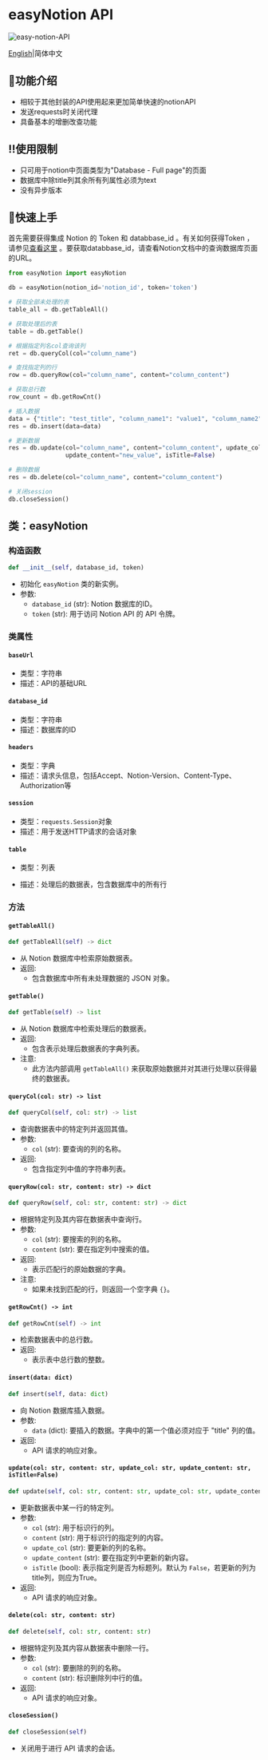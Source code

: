# easyNotion API

![easy-notion-API](https://socialify.git.ci/zuo-shi-yun/easy-notion-API/image?description=1&language=1&logo=https%3A%2F%2Fi.postimg.cc%2Ffb52nbP0%2FNotion.png&name=1&theme=Light)

[English](README.md)|简体中文

## :muscle:功能介绍

- 相较于其他封装的API使用起来更加简单快速的notionAPI
- 发送requests时关闭代理
- 具备基本的增删改查功能

## :bangbang:使用限制

- 只可用于notion中页面类型为"Database - Full page"的页面
- 数据库中除title列其余所有列属性必须为text
- 没有异步版本

## :wrench:快速上手

首先需要获得集成 Notion 的 Token 和 databbase_id 。有关如何获得Token
，请参见[查看这里](https://developers.notion.com/docs/getting-started#step-2-share-a-database-with-your-integration)
。要获取databbase_id，请查看Notion文档中的查询数据库页面的URL。

```python
from easyNotion import easyNotion

db = easyNotion(notion_id='notion_id', token='token')

# 获取全部未处理的表
table_all = db.getTableAll()

# 获取处理后的表
table = db.getTable()

# 根据指定列名col查询该列
ret = db.queryCol(col="column_name")

# 查找指定列的行
row = db.queryRow(col="column_name", content="column_content")

# 获取总行数
row_count = db.getRowCnt()

# 插入数据
data = {"title": "test_title", "column_name1": "value1", "column_name2": "value2"}
res = db.insert(data=data)

# 更新数据
res = db.update(col="column_name", content="column_content", update_col="update_column_name",
                update_content="new_value", isTitle=False)

# 删除数据
res = db.delete(col="column_name", content="column_content")

# 关闭session
db.closeSession()
```

类：easyNotion
-------------

### 构造函数

```python
def __init__(self, database_id, token)
```

* 初始化 `easyNotion` 类的新实例。
* 参数:
    * `database_id` (str): Notion 数据库的ID。
    * `token` (str): 用于访问 Notion API 的 API 令牌。

### 类属性

#### `baseUrl`

- 类型：字符串
- 描述：API的基础URL

#### `database_id`

- 类型：字符串
- 描述：数据库的ID

#### `headers`

- 类型：字典
- 描述：请求头信息，包括Accept、Notion-Version、Content-Type、Authorization等

#### `session`

- 类型：`requests.Session`对象
- 描述：用于发送HTTP请求的会话对象

#### `table`

- 类型：列表

- 描述：处理后的数据表，包含数据库中的所有行

### 方法

#### `getTableAll()`

```python
def getTableAll(self) -> dict
```

* 从 Notion 数据库中检索原始数据表。
* 返回:
    * 包含数据库中所有未处理数据的 JSON 对象。

#### `getTable()`

```python
def getTable(self) -> list
```

* 从 Notion 数据库中检索处理后的数据表。
* 返回:
    * 包含表示处理后数据表的字典列表。
* 注意:
    * 此方法内部调用 `getTableAll()` 来获取原始数据并对其进行处理以获得最终的数据表。

#### `queryCol(col: str) -> list`

```python
def queryCol(self, col: str) -> list
```

* 查询数据表中的特定列并返回其值。
* 参数:
    * `col` (str): 要查询的列的名称。
* 返回:
    * 包含指定列中值的字符串列表。

#### `queryRow(col: str, content: str) -> dict`

```python
def queryRow(self, col: str, content: str) -> dict
```

* 根据特定列及其内容在数据表中查询行。
* 参数:
    * `col` (str): 要搜索的列的名称。
    * `content` (str): 要在指定列中搜索的值。
* 返回:
    * 表示匹配行的原始数据的字典。
* 注意:
    * 如果未找到匹配的行，则返回一个空字典 `{}`。

#### `getRowCnt() -> int`

```python
def getRowCnt(self) -> int
```

* 检索数据表中的总行数。
* 返回:
    * 表示表中总行数的整数。

#### `insert(data: dict)`

```python
def insert(self, data: dict)
```

* 向 Notion 数据库插入数据。
* 参数:
    * `data` (dict): 要插入的数据。字典中的第一个值必须对应于 "title" 列的值。
* 返回:
    * API 请求的响应对象。

#### `update(col: str, content: str, update_col: str, update_content: str, isTitle=False)`

```python
def update(self, col: str, content: str, update_col: str, update_content: str, isTitle=False)
```

* 更新数据表中某一行的特定列。
* 参数:
    * `col` (str): 用于标识行的列。
    * `content` (str): 用于标识行的指定列的内容。
    * `update_col` (str): 要更新的列的名称。
    * `update_content` (str): 要在指定列中更新的新内容。
    * `isTitle` (bool): 表示指定列是否为标题列。默认为 `False`，若更新的列为title列，则应为True。
* 返回:
    * API 请求的响应对象。

#### `delete(col: str, content: str)`

```python
def delete(self, col: str, content: str)
```

* 根据特定列及其内容从数据表中删除一行。
* 参数:
    * `col` (str): 要删除的列的名称。
    * `content` (str): 标识删除列中行的值。
* 返回:
    * API 请求的响应对象。

#### `closeSession()`

```python
def closeSession(self)
```

* 关闭用于进行 API 请求的会话。